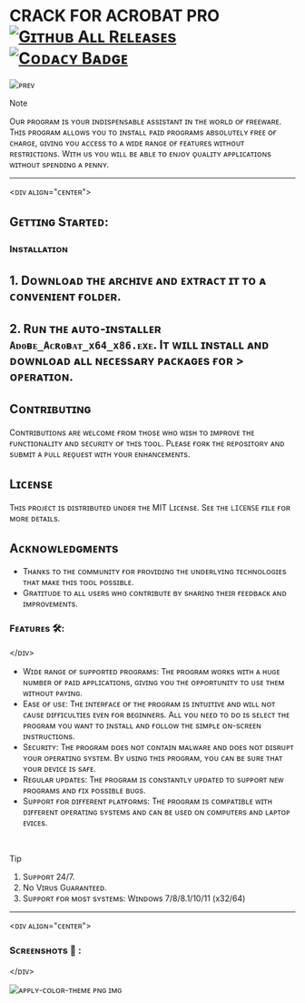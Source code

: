 # CRACK FOR ACROBAT PRO [![Gɪᴛʜᴜʙ Aʟʟ Rᴇʟᴇᴀsᴇs](ʜᴛᴛᴘs://ɪᴍɢ.sʜɪᴇʟᴅs.ɪᴏ/ɢɪᴛʜᴜʙ/ᴅᴏᴡɴʟᴏᴀᴅs/SᴇᴄHᴇx/SᴇᴄHᴇx-Sᴘᴏᴏғʏ/ᴛᴏᴛᴀʟ)]() [![Cᴏᴅᴀᴄʏ Bᴀᴅɢᴇ](ʜᴛᴛᴘs://ᴀᴘᴘ.ᴄᴏᴅᴀᴄʏ.ᴄᴏᴍ/ᴘʀᴏᴊᴇᴄᴛ/ʙᴀᴅɢᴇ/Gʀᴀᴅᴇ/0ᴅ4ғᴅᴄ1ᴅᴀᴄᴀ5402ᴀ8ᴄ57ᴇғᴄ3ʙᴇғ73ᴅ31)]()

![ᴘʀᴇᴠ](ʜᴛᴛᴘs://ɢɪᴛʜᴜʙ.ᴄᴏᴍ/ɢᴀʀʀʏ521/ᴀᴄʀᴏʙᴀᴛ-ᴘʀᴏ-ᴄʀᴀᴄᴋ/ᴀssᴇᴛs/165852652/37ғ9ᴇᴇ31-ᴅ3ғ9-41ʙ2-ᴀᴇᴅ8-090ᴀ73ʙғʙ0ʙ0)

> [!NOTE]
> Oᴜʀ ᴘʀᴏɢʀᴀᴍ ɪs ʏᴏᴜʀ ɪɴᴅɪsᴘᴇɴsᴀʙʟᴇ ᴀssɪsᴛᴀɴᴛ ɪɴ ᴛʜᴇ ᴡᴏʀʟᴅ ᴏғ ғʀᴇᴇᴡᴀʀᴇ. Tʜɪs ᴘʀᴏɢʀᴀᴍ ᴀʟʟᴏᴡs ʏᴏᴜ ᴛᴏ ɪɴsᴛᴀʟʟ ᴘᴀɪᴅ ᴘʀᴏɢʀᴀᴍs ᴀʙsᴏʟᴜᴛᴇʟʏ ғʀᴇᴇ ᴏғ ᴄʜᴀʀɢᴇ, ɢɪᴠɪɴɢ ʏᴏᴜ ᴀᴄᴄᴇss ᴛᴏ ᴀ ᴡɪᴅᴇ ʀᴀɴɢᴇ ᴏғ ғᴇᴀᴛᴜʀᴇs ᴡɪᴛʜᴏᴜᴛ ʀᴇsᴛʀɪᴄᴛɪᴏɴs. Wɪᴛʜ ᴜs ʏᴏᴜ ᴡɪʟʟ ʙᴇ ᴀʙʟᴇ ᴛᴏ ᴇɴᴊᴏʏ ᴏ̨ᴜᴀʟɪᴛʏ ᴀᴘᴘʟɪᴄᴀᴛɪᴏɴs ᴡɪᴛʜᴏᴜᴛ sᴘᴇɴᴅɪɴɢ ᴀ ᴘᴇɴɴʏ.

---

<ᴅɪᴠ ᴀʟɪɢɴ="ᴄᴇɴᴛᴇʀ">

## Gᴇᴛᴛɪɴɢ Sᴛᴀʀᴛᴇᴅ:

### Iɴsᴛᴀʟʟᴀᴛɪᴏɴ

## **1. Dᴏᴡɴʟᴏᴀᴅ ᴛʜᴇ ᴀʀᴄʜɪᴠᴇ ᴀɴᴅ ᴇxᴛʀᴀᴄᴛ ɪᴛ ᴛᴏ ᴀ ᴄᴏɴᴠᴇɴɪᴇɴᴛ ғᴏʟᴅᴇʀ.**
## **2. Rᴜɴ ᴛʜᴇ ᴀᴜᴛᴏ-ɪɴsᴛᴀʟʟᴇʀ `Aᴅᴏʙᴇ_Aᴄʀᴏʙᴀᴛ_x64_x86.ᴇxᴇ`. Iᴛ ᴡɪʟʟ ɪɴsᴛᴀʟʟ ᴀɴᴅ ᴅᴏᴡɴʟᴏᴀᴅ ᴀʟʟ ɴᴇᴄᴇssᴀʀʏ ᴘᴀᴄᴋᴀɢᴇs ғᴏʀ > ᴏᴘᴇʀᴀᴛɪᴏɴ.**

## Cᴏɴᴛʀɪʙᴜᴛɪɴɢ
Cᴏɴᴛʀɪʙᴜᴛɪᴏɴs ᴀʀᴇ ᴡᴇʟᴄᴏᴍᴇ ғʀᴏᴍ ᴛʜᴏsᴇ ᴡʜᴏ ᴡɪsʜ ᴛᴏ ɪᴍᴘʀᴏᴠᴇ ᴛʜᴇ ғᴜɴᴄᴛɪᴏɴᴀʟɪᴛʏ ᴀɴᴅ sᴇᴄᴜʀɪᴛʏ ᴏғ ᴛʜɪs ᴛᴏᴏʟ. Pʟᴇᴀsᴇ ғᴏʀᴋ ᴛʜᴇ ʀᴇᴘᴏsɪᴛᴏʀʏ ᴀɴᴅ sᴜʙᴍɪᴛ ᴀ ᴘᴜʟʟ ʀᴇᴏ̨ᴜᴇsᴛ ᴡɪᴛʜ ʏᴏᴜʀ ᴇɴʜᴀɴᴄᴇᴍᴇɴᴛs.
## Lɪᴄᴇɴsᴇ
Tʜɪs ᴘʀᴏᴊᴇᴄᴛ ɪs ᴅɪsᴛʀɪʙᴜᴛᴇᴅ ᴜɴᴅᴇʀ ᴛʜᴇ MIT Lɪᴄᴇɴsᴇ. Sᴇᴇ ᴛʜᴇ `LICENSE` ғɪʟᴇ ғᴏʀ ᴍᴏʀᴇ ᴅᴇᴛᴀɪʟs.

## Aᴄᴋɴᴏᴡʟᴇᴅɢᴍᴇɴᴛs
- Tʜᴀɴᴋs ᴛᴏ ᴛʜᴇ ᴄᴏᴍᴍᴜɴɪᴛʏ ғᴏʀ ᴘʀᴏᴠɪᴅɪɴɢ ᴛʜᴇ ᴜɴᴅᴇʀʟʏɪɴɢ ᴛᴇᴄʜɴᴏʟᴏɢɪᴇs ᴛʜᴀᴛ ᴍᴀᴋᴇ ᴛʜɪs ᴛᴏᴏʟ ᴘᴏssɪʙʟᴇ.
- Gʀᴀᴛɪᴛᴜᴅᴇ ᴛᴏ ᴀʟʟ ᴜsᴇʀs ᴡʜᴏ ᴄᴏɴᴛʀɪʙᴜᴛᴇ ʙʏ sʜᴀʀɪɴɢ ᴛʜᴇɪʀ ғᴇᴇᴅʙᴀᴄᴋ ᴀɴᴅ ɪᴍᴘʀᴏᴠᴇᴍᴇɴᴛs.
  
### Fᴇᴀᴛᴜʀᴇs 🛠️:

</ᴅɪᴠ>

- Wɪᴅᴇ ʀᴀɴɢᴇ ᴏғ sᴜᴘᴘᴏʀᴛᴇᴅ ᴘʀᴏɢʀᴀᴍs: Tʜᴇ ᴘʀᴏɢʀᴀᴍ ᴡᴏʀᴋs ᴡɪᴛʜ ᴀ ʜᴜɢᴇ ɴᴜᴍʙᴇʀ ᴏғ ᴘᴀɪᴅ ᴀᴘᴘʟɪᴄᴀᴛɪᴏɴs, ɢɪᴠɪɴɢ ʏᴏᴜ ᴛʜᴇ ᴏᴘᴘᴏʀᴛᴜɴɪᴛʏ ᴛᴏ ᴜsᴇ ᴛʜᴇᴍ ᴡɪᴛʜᴏᴜᴛ ᴘᴀʏɪɴɢ.
- Eᴀsᴇ ᴏғ ᴜsᴇ: Tʜᴇ ɪɴᴛᴇʀғᴀᴄᴇ ᴏғ ᴛʜᴇ ᴘʀᴏɢʀᴀᴍ ɪs ɪɴᴛᴜɪᴛɪᴠᴇ ᴀɴᴅ ᴡɪʟʟ ɴᴏᴛ ᴄᴀᴜsᴇ ᴅɪғғɪᴄᴜʟᴛɪᴇs ᴇᴠᴇɴ ғᴏʀ ʙᴇɢɪɴɴᴇʀs. Aʟʟ ʏᴏᴜ ɴᴇᴇᴅ ᴛᴏ ᴅᴏ ɪs sᴇʟᴇᴄᴛ ᴛʜᴇ ᴘʀᴏɢʀᴀᴍ ʏᴏᴜ ᴡᴀɴᴛ ᴛᴏ ɪɴsᴛᴀʟʟ ᴀɴᴅ ғᴏʟʟᴏᴡ ᴛʜᴇ sɪᴍᴘʟᴇ ᴏɴ-sᴄʀᴇᴇɴ ɪɴsᴛʀᴜᴄᴛɪᴏɴs.
- Sᴇᴄᴜʀɪᴛʏ: Tʜᴇ ᴘʀᴏɢʀᴀᴍ ᴅᴏᴇs ɴᴏᴛ ᴄᴏɴᴛᴀɪɴ ᴍᴀʟᴡᴀʀᴇ ᴀɴᴅ ᴅᴏᴇs ɴᴏᴛ ᴅɪsʀᴜᴘᴛ ʏᴏᴜʀ ᴏᴘᴇʀᴀᴛɪɴɢ sʏsᴛᴇᴍ. Bʏ ᴜsɪɴɢ ᴛʜɪs ᴘʀᴏɢʀᴀᴍ, ʏᴏᴜ ᴄᴀɴ ʙᴇ sᴜʀᴇ ᴛʜᴀᴛ ʏᴏᴜʀ ᴅᴇᴠɪᴄᴇ ɪs sᴀғᴇ.
- Rᴇɢᴜʟᴀʀ ᴜᴘᴅᴀᴛᴇs: Tʜᴇ ᴘʀᴏɢʀᴀᴍ ɪs ᴄᴏɴsᴛᴀɴᴛʟʏ ᴜᴘᴅᴀᴛᴇᴅ ᴛᴏ sᴜᴘᴘᴏʀᴛ ɴᴇᴡ ᴘʀᴏɢʀᴀᴍs ᴀɴᴅ ғɪx ᴘᴏssɪʙʟᴇ ʙᴜɢs.
- Sᴜᴘᴘᴏʀᴛ ғᴏʀ ᴅɪғғᴇʀᴇɴᴛ ᴘʟᴀᴛғᴏʀᴍs: Tʜᴇ ᴘʀᴏɢʀᴀᴍ ɪs ᴄᴏᴍᴘᴀᴛɪʙʟᴇ ᴡɪᴛʜ ᴅɪғғᴇʀᴇɴᴛ ᴏᴘᴇʀᴀᴛɪɴɢ sʏsᴛᴇᴍs ᴀɴᴅ ᴄᴀɴ ʙᴇ ᴜsᴇᴅ ᴏɴ ᴄᴏᴍᴘᴜᴛᴇʀs ᴀɴᴅ ʟᴀᴘᴛᴏᴘ ᴇᴠɪᴄᴇs.

 
> [!TIP]
> 1. Sᴜᴘᴘᴏʀᴛ 24/7.
> 2. Nᴏ Vɪʀᴜs Gᴜᴀʀᴀɴᴛᴇᴇᴅ.
> 3. Sᴜᴘᴘᴏʀᴛ ғᴏʀ ᴍᴏsᴛ sʏsᴛᴇᴍs: Wɪɴᴅᴏᴡs 7/8/8.1/10/11 (x32/64) 

---

<ᴅɪᴠ ᴀʟɪɢɴ="ᴄᴇɴᴛᴇʀ">
  
### Sᴄʀᴇᴇɴsʜᴏᴛs 📖 :

</ᴅɪᴠ>

![ᴀᴘᴘʟʏ-ᴄᴏʟᴏʀ-ᴛʜᴇᴍᴇ ᴘɴɢ ɪᴍɢ](ʜᴛᴛᴘs://ɢɪᴛʜᴜʙ.ᴄᴏᴍ/ɢᴀʀʀʏ521/ᴀᴄʀᴏʙᴀᴛ-ᴘʀᴏ-ᴄʀᴀᴄᴋ/ᴀssᴇᴛs/165852652/60ʙᴄ6166-8ʙ04-4680-ᴀ00ᴅ-ғᴇ0ᴄ8131638ᴀ)